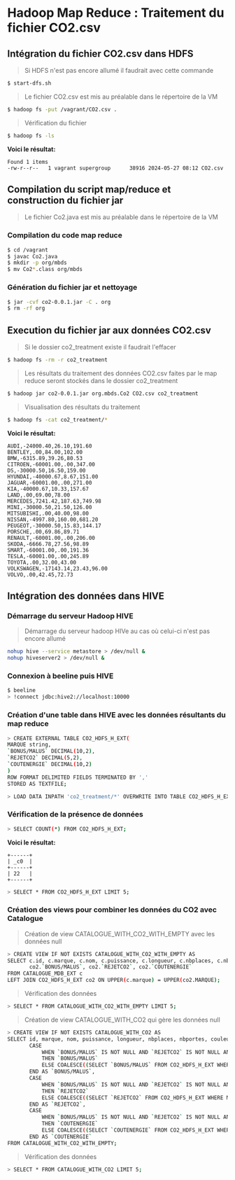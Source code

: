 # Hadoop Map Reduce : Traitement du fichier CO2.csv

## Intégration du fichier CO2.csv dans HDFS

> Si HDFS n'est pas encore allumé il faudrait avec cette commande 

```bash
$ start-dfs.sh
```
> Le fichier CO2.csv est mis au préalable dans le répertoire de la VM

```bash
$ hadoop fs -put /vagrant/CO2.csv .
```
> Vérification du fichier 

```bash
$ hadoop fs -ls
```
**Voici le résultat:**
```
Found 1 items
-rw-r--r--   1 vagrant supergroup      38916 2024-05-27 08:12 CO2.csv
```

## Compilation du script map/reduce et construction du fichier jar

> Le fichier Co2.java est mis au préalable dans le répertoire de la VM

### Compilation du code map reduce

```bash
$ cd /vagrant
$ javac Co2.java
$ mkdir -p org/mbds
$ mv Co2*.class org/mbds
```

### Génération du fichier jar et nettoyage

```bash
$ jar -cvf co2-0.0.1.jar -C . org
$ rm -rf org
```

## Execution du fichier jar aux données CO2.csv
> Si le dossier co2_treatment existe il faudrait l'effacer 

```bash
$ hadoop fs -rm -r co2_treatment
```
> Les résultats du traitement des données CO2.csv faites par le map reduce seront stockés dans le dossier co2_treatment

```bash
$ hadoop jar co2-0.0.1.jar org.mbds.Co2 CO2.csv co2_treatment
```

> Visualisation des résultats du traitement 

```bash
$ hadoop fs -cat co2_treatment/*
```

**Voici le résultat:**
```
AUDI,-24000.40,26.10,191.60
BENTLEY,.00,84.00,102.00
BMW,-6315.89,39.26,80.53
CITROEN,-60001.00,.00,347.00
DS,-30000.50,16.50,159.00
HYUNDAI,-40000.67,8.67,151.00
JAGUAR,-60001.00,.00,271.00
KIA,-40000.67,10.33,157.67
LAND,.00,69.00,78.00
MERCEDES,7241.42,187.63,749.98
MINI,-30000.50,21.50,126.00
MITSUBISHI,.00,40.00,98.00
NISSAN,-4997.80,160.00,681.20
PEUGEOT,-30000.50,15.83,144.17
PORSCHE,.00,69.86,89.71
RENAULT,-60001.00,.00,206.00
SKODA,-6666.78,27.56,98.89
SMART,-60001.00,.00,191.36
TESLA,-60001.00,.00,245.89
TOYOTA,.00,32.00,43.00
VOLKSWAGEN,-17143.14,23.43,96.00
VOLVO,.00,42.45,72.73
```


## Intégration des données dans HIVE

### Démarrage du serveur Hadoop HIVE 

> Démarrage du serveur hadoop HIVe au cas où celui-ci n'est pas encore allumé

```bash
nohup hive --service metastore > /dev/null &
nohup hiveserver2 > /dev/null &
```

### Connexion à beeline puis HIVE

```bash
$ beeline
> !connect jdbc:hive2://localhost:10000
```

### Création d'une table dans HIVE avec les données résultants du map reduce

```bash
> CREATE EXTERNAL TABLE CO2_HDFS_H_EXT(
MARQUE string,
`BONUS/MALUS` DECIMAL(10,2),
`REJETCO2` DECIMAL(5,2),
`COUTENERGIE` DECIMAL(10,2)
)
ROW FORMAT DELIMITED FIELDS TERMINATED BY ','
STORED AS TEXTFILE;

> LOAD DATA INPATH 'co2_treatment/*' OVERWRITE INTO TABLE CO2_HDFS_H_EXT;
```

### Vérification de la présence de données 

```bash
> SELECT COUNT(*) FROM CO2_HDFS_H_EXT;
```

**Voici le résultat:**
```
+------+
| _c0  |
+------+
| 22   |
+------+
```

```bash
> SELECT * FROM CO2_HDFS_H_EXT LIMIT 5;
```

### Création des views pour combiner les données du CO2 avec Catalogue

> Création de view CATALOGUE_WITH_CO2_WITH_EMPTY avec les données null
```bash
> CREATE VIEW IF NOT EXISTS CATALOGUE_WITH_CO2_WITH_EMPTY AS
SELECT c.id, c.marque, c.nom, c.puissance, c.longueur, c.nbplaces, c.nbportes, c.couleur, c.occasion, c.prix, 
       co2.`BONUS/MALUS`, co2.`REJETCO2`, co2.`COUTENERGIE`
FROM CATALOGUE_MDB_EXT c
LEFT JOIN CO2_HDFS_H_EXT co2 ON UPPER(c.marque) = UPPER(co2.MARQUE);
```
> Vérification des données
```bash
> SELECT * FROM CATALOGUE_WITH_CO2_WITH_EMPTY LIMIT 5;
```
> Création de view CATALOGUE_WITH_CO2 qui gère les données null
```bash
> CREATE VIEW IF NOT EXISTS CATALOGUE_WITH_CO2 AS
SELECT id, marque, nom, puissance, longueur, nbplaces, nbportes, couleur, occasion, prix,
       CASE
           WHEN `BONUS/MALUS` IS NOT NULL AND `REJETCO2` IS NOT NULL AND `COUTENERGIE` IS NOT NULL
           THEN `BONUS/MALUS`
           ELSE COALESCE((SELECT `BONUS/MALUS` FROM CO2_HDFS_H_EXT WHERE MARQUE IS NULL LIMIT 1), 0)
       END AS `BONUS/MALUS`,
       CASE
           WHEN `BONUS/MALUS` IS NOT NULL AND `REJETCO2` IS NOT NULL AND `COUTENERGIE` IS NOT NULL
           THEN `REJETCO2`
           ELSE COALESCE((SELECT `REJETCO2` FROM CO2_HDFS_H_EXT WHERE MARQUE IS NULL LIMIT 1), 0)
       END AS `REJETCO2`,
       CASE
           WHEN `BONUS/MALUS` IS NOT NULL AND `REJETCO2` IS NOT NULL AND `COUTENERGIE` IS NOT NULL
           THEN `COUTENERGIE`
           ELSE COALESCE((SELECT `COUTENERGIE` FROM CO2_HDFS_H_EXT WHERE MARQUE IS NULL LIMIT 1), 0)
       END AS `COUTENERGIE`
FROM CATALOGUE_WITH_CO2_WITH_EMPTY;
```

> Vérification des données
```bash
> SELECT * FROM CATALOGUE_WITH_CO2 LIMIT 5;
```